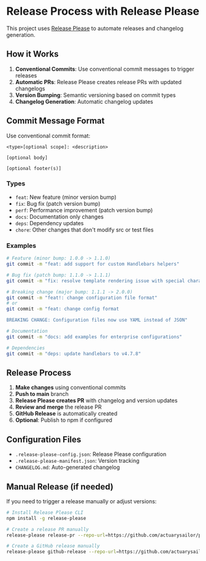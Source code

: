 # Release Process with Release Please

This project uses [Release Please](https://github.com/googleapis/release-please)
to automate releases and changelog generation.

## How it Works

1. **Conventional Commits**: Use conventional commit messages to trigger releases
2. **Automatic PRs**: Release Please creates release PRs with updated changelogs
3. **Version Bumping**: Semantic versioning based on commit types
4. **Changelog Generation**: Automatic changelog updates

## Commit Message Format

Use conventional commit format:

```
<type>[optional scope]: <description>

[optional body]

[optional footer(s)]
```

### Types

- `feat`: New feature (minor version bump)
- `fix`: Bug fix (patch version bump)  
- `perf`: Performance improvement (patch version bump)
- `docs`: Documentation only changes
- `deps`: Dependency updates
- `chore`: Other changes that don't modify src or test files

### Examples

```bash
# Feature (minor bump: 1.0.0 -> 1.1.0)
git commit -m "feat: add support for custom Handlebars helpers"

# Bug fix (patch bump: 1.1.0 -> 1.1.1)
git commit -m "fix: resolve template rendering issue with special characters"

# Breaking change (major bump: 1.1.1 -> 2.0.0)
git commit -m "feat!: change configuration file format"
# or
git commit -m "feat: change config format

BREAKING CHANGE: Configuration files now use YAML instead of JSON"

# Documentation
git commit -m "docs: add examples for enterprise configurations"

# Dependencies
git commit -m "deps: update handlebars to v4.7.8"
```

## Release Process

1. **Make changes** using conventional commits
2. **Push to main** branch
3. **Release Please creates PR** with changelog and version updates
4. **Review and merge** the release PR
5. **GitHub Release** is automatically created
6. **Optional**: Publish to npm if configured

## Configuration Files

- `.release-please-config.json`: Release Please configuration
- `.release-please-manifest.json`: Version tracking
- `CHANGELOG.md`: Auto-generated changelog

## Manual Release (if needed)

If you need to trigger a release manually or adjust versions:

```bash
# Install Release Please CLI
npm install -g release-please

# Create a release PR manually
release-please release-pr --repo-url=https://github.com/actuarysailor/pre-commit-readme-generator

# Create a GitHub release manually  
release-please github-release --repo-url=https://github.com/actuarysailor/pre-commit-readme-generator
```
